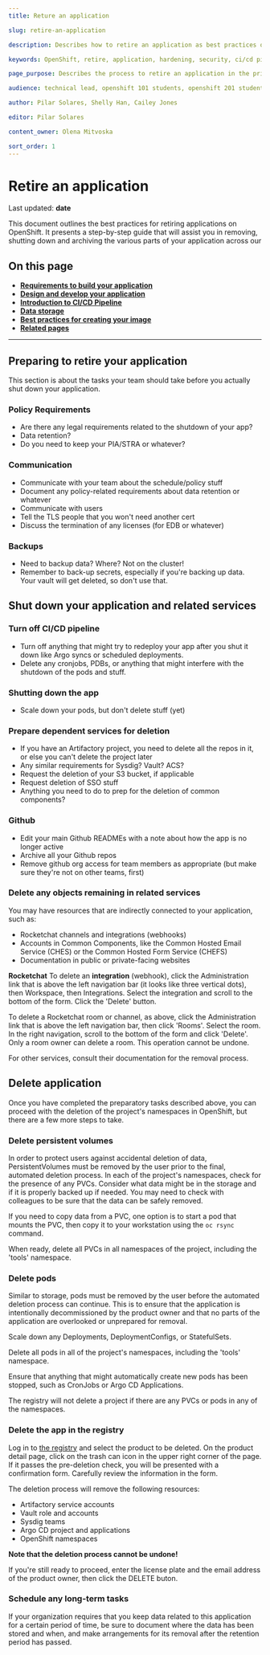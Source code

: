 ```yaml
---
title: Reture an application

slug: retire-an-application

description: Describes how to retire an application as best practices of the platform. 

keywords: OpenShift, retire, application, hardening, security, ci/cd pipeline, risk mitigation, app, requirements, data storage, best practices for image creation, database storage, design application, 

page_purpose: Describes the process to retire an application in the private cloud as a Service Platform

audience: technical lead, openshift 101 students, openshift 201 students,  developers

author: Pilar Solares, Shelly Han, Cailey Jones

editor: Pilar Solares

content_owner: Olena Mitvoska

sort_order: 1
---
```



# Retire an application 
Last updated: **date**

This document outlines the best practices for retiring applications on OpenShift.  It presents a step-by-step guide that will assist you in removing, shutting down and archiving the various parts of your application across our 


## On this page
* [**Requirements to build your application**](#requirements-to-build-your-application)
* [**Design and develop your application**](#design-and-develop-your-application)
* [**Introduction to CI/CD Pipeline**](#introduction-to-cicd-pipeline)
* [**Data storage**](#data-storage)
* [**Best practices for creating your image**](#best-practices-for-creating-your-image)
* [**Related pages**](#related-pages)

<!-- ### End of "On this page" -->
---
## Preparing to retire your application

This section is about the tasks your team should take before you actually shut down your application.

### Policy Requirements

- Are there any legal requirements related to the shutdown of your app?
- Data retention?
- Do you need to keep your PIA/STRA or whatever?

### Communication

- Communicate with your team about the schedule/policy stuff
- Document any policy-related requirements about data retention or whatever
- Communicate with users
- Tell the TLS people that you won't need another cert
- Discuss the termination of any licenses (for EDB or whatever)

### Backups

- Need to backup data? Where? Not on the cluster!
- Remember to back-up secrets, especially if you're backing up data. Your vault will get deleted, so don't use that.

## Shut down your application and related services

### Turn off CI/CD pipeline

- Turn off anything that might try to redeploy your app after you shut it down like Argo syncs or scheduled deployments.
- Delete any cronjobs, PDBs, or anything that might interfere with the shutdown of the pods and stuff.

### Shutting down the app

- Scale down your pods, but don't delete stuff (yet)

### Prepare dependent services for deletion

- If you have an Artifactory project, you need to delete all the repos in it, or else you can't delete the project later
- Any similar requirements for Sysdig? Vault? ACS?
- Request the deletion of your S3 bucket, if applicable
- Request deletion of SSO stuff
- Anything you need to do to prep for the deletion of common components?

### Github

- Edit your main Github READMEs with a note about how the app is no longer active
- Archive all your Github repos
- Remove github org access for team members as appropriate (but make sure they're not on other teams, first)

### Delete any objects remaining in related services
You may have resources that are indirectly connected to your application, such as:
* Rocketchat channels and integrations (webhooks)
* Accounts in Common Components, like the Common Hosted Email Service (CHES) or the Common Hosted Form Service (CHEFS)
* Documentation in public or private-facing websites

**Rocketchat**
To delete an **integration** (webhook), click the Administration link that is above the left navigation bar (it looks like three vertical dots), then Workspace, then Integrations.  Select the integration and scroll to the bottom of the form.  Click the 'Delete' button.

To delete a Rocketchat room or channel, as above, click the Administration link that is above the left navigation bar, then click 'Rooms'.  Select the room.  In the right navigation, scroll to the bottom of the form and click 'Delete'.  Only a room owner can delete a room.  This operation cannot be undone.

For other services, consult their documentation for the removal process.

## Delete application
Once you have completed the preparatory tasks described above, you can proceed with the deletion of the project's namespaces in OpenShift, but there are a few more steps to take.

### Delete persistent volumes
In order to protect users against accidental deletion of data, PersistentVolumes must be removed by the user prior to the final, automated deletion process.  In each of the project's namespaces, check for the presence of any PVCs.  Consider what data might be in the storage and if it is properly backed up if needed.  You may need to check with colleagues to be sure that the data can be safely removed.

If you need to copy data from a PVC, one option is to start a pod that mounts the PVC, then copy it to your workstation using the `oc rsync` command.

When ready, delete all PVCs in all namespaces of the project, including the 'tools' namespace.

### Delete pods
Similar to storage, pods must be removed by the user before the automated deletion process can continue.  This is to ensure that the application is intentionally decommissioned by the product owner and that no parts of the application are overlooked or unprepared for removal.

Scale down any Deployments, DeploymentConfigs, or StatefulSets.

Delete all pods in all of the project's namespaces, including the 'tools' namespace.

Ensure that anything that might automatically create new pods has been stopped, such as CronJobs or Argo CD Applications.

The registry will not delete a project if there are any PVCs or pods in any of the namespaces.

### Delete the app in the registry
Log in to <a href="https://registry.developer.gov.bc.ca" target="_blank">the registry</a> and select the product to be deleted.  On the product detail page, click on the trash can icon in the upper right corner of the page.  If it passes the pre-deletion check, you will be presented with a confirmation form.  Carefully review the information in the form.

The deletion process will remove the following resources:
* Artifactory service accounts
* Vault role and accounts
* Sysdig teams
* Argo CD project and applications
* OpenShift namespaces

**Note that the deletion process cannot be undone!**

If you're still ready to proceed, enter the license plate and the email address of the product owner, then click the DELETE buton.  

### Schedule any long-term tasks
If your organization requires that you keep data related to this application for a certain period of time, be sure to document where the data has been stored and when, and make arrangements for its removal after the retention period has passed.  

